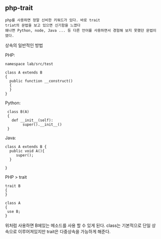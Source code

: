 ## php-trait

```
php를 사용하면 정말 신비한 키워드가 있다. 바로 trait
triat의 문법을 보고 있으면 신기함을 느꼈다
왜나면 Python, node, Java ... 등 다른 언어를 사용하면서 경험해 보지 못했던 문법이였다.
```

상속의 일반적인 방법

PHP:
```
namespace lab/src/test

class A extends B
{
  public function __construct()
  {
  }
}

```


Python:
```
 class B(A)
 {
   def __init__(self):
        super().__init__()
 }
```

Java:
```
class A extends B {
  public void A(){
     super();
  }

}
```

PHP > trait

```
trait B
{
}

class A
{
 use B;
}
```
위처럼 사용하면 B에있는 메소드를 사용 할 수 있게 된다.
class는 기본적으로 단일 상속으로 이루어져있지만 trait은 다중상속을 가능하게 해준다.





